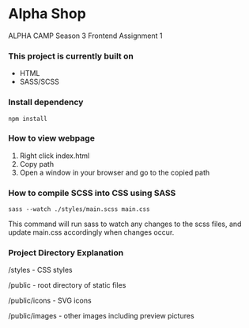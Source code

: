 # Alpha Shop
ALPHA CAMP Season 3 Frontend Assignment 1

### This project is currently built on
- HTML
- SASS/SCSS

###  Install dependency
`npm install`

### How to view webpage
1. Right click index.html
2. Copy path
3. Open a window in your browser and go to the copied path

### How to compile SCSS into CSS using SASS
`sass --watch ./styles/main.scss main.css`

This command will run sass to watch any changes to the scss files, and update main.css accordingly when changes occur.

### Project Directory Explanation
/styles - CSS styles

/public - root directory of static files

/public/icons - SVG icons

/public/images - other images including preview pictures

